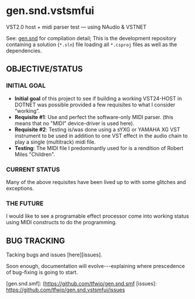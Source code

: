 gen.snd.vstsmfui
================

VST2.0 host + midi parser test — using NAudio &amp; VSTNET

See: [gen.snd] for compilation detail;  This is the development repository containing a solution (`*.sln`) file loading all `*.csproj` files as well as the dependencies.

OBJECTIVE/STATUS
----------------

### INITIAL GOAL

* **Initial goal** of this project to see if building a working VST24-HOST in DOTNET was possible provided a few requisites to what I consider “working”.
* **Requisite #1**: Use and perfect the software-only MIDI parser.  (this means that no "MIDI" device-driver is used here).
* **Requisite #2**: Testing is/was done using a sYXG or YAMAHA XG VST instrument to be used in addition to one VST effect in the audio chain to play a single (multitrack) midi file.
* **Testing**: The MIDI file I predominantly used for is a rendition of Robert Miles "Children".

### CURRENT STATUS

Many of the above requisites have been lived up to with some glitches and exceptions.

### THE FUTURE

I would like to see a programable effect processor come into working status using MIDI constructs to do the programming.

BUG TRACKING
----

Tacking bugs and issues [here][issues].

Soon enough, documentation will evolve---explaining where prescedence of bug-fixing is going to start.

[gen.snd.vstsmfui]: https://github.com/tfwio/gen.snd.vstsmfui
[gen.snd.vst]: https://github.com/tfwio/gen.snd.vst
[gen.snd]: https://github.com/tfwio/gen.snd
[gen.snd.smf]: (https://github.com/tfwio/gen.snd.smf
[issues]: https://github.com/tfwio/gen.snd.vstsmfui/issues